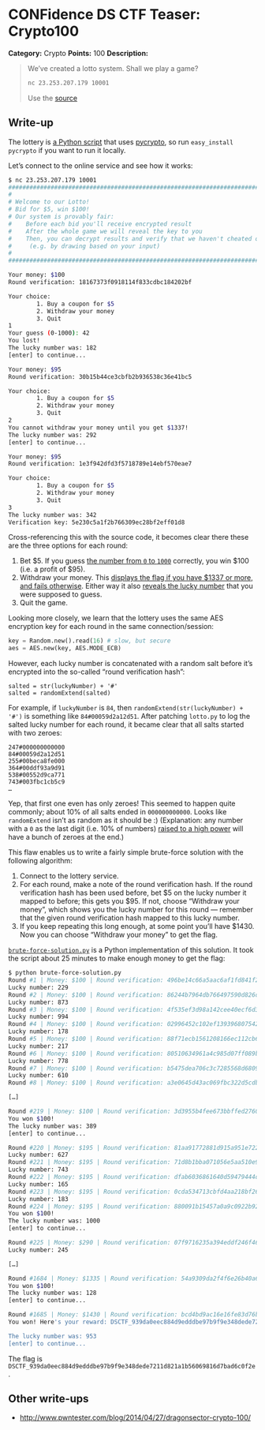 # CONFidence DS CTF Teaser: Crypto100

**Category:** Crypto
**Points:** 100
**Description:**

> We’ve created a lotto system. Shall we play a game?
>
> ```bash
> nc 23.253.207.179 10001
> ```
> Use the [source](lotto.py)

## Write-up

The lottery is [a Python script](lotto.py) that uses [pycrypto](https://pypi.python.org/pypi/pycrypto/2.6.1), so run `easy_install pycrypto` if you want to run it locally.

Let’s connect to the online service and see how it works:

```bash
$ nc 23.253.207.179 10001
###############################################################################
#                                                                             #
# Welcome to our Lotto!                                                       #
# Bid for $5, win $100!                                                       #
# Our system is provably fair:                                                #
#    Before each bid you'll receive encrypted result                          #
#    After the whole game we will reveal the key to you                       #
#    Then, you can decrypt results and verify that we haven't cheated on you! #
#     (e.g. by drawing based on your input)                                   #
#                                                                             #
###############################################################################

Your money: $100
Round verification: 18167373f0918114f833cdbc184202bf

Your choice:
        1. Buy a coupon for $5
        2. Withdraw your money
        3. Quit
1
Your guess (0-1000): 42
You lost!
The lucky number was: 182
[enter] to continue...

Your money: $95
Round verification: 30b15b44ce3cbfb2b936538c36e41bc5

Your choice:
        1. Buy a coupon for $5
        2. Withdraw your money
        3. Quit
2
You cannot withdraw your money until you get $1337!
The lucky number was: 292
[enter] to continue...

Your money: $95
Round verification: 1e3f942dfd3f5718789e14ebf570eae7

Your choice:
        1. Buy a coupon for $5
        2. Withdraw your money
        3. Quit
3
The lucky number was: 342
Verification key: 5e230c5a1f2b766309ec28bf2eff01d8
```

Cross-referencing this with the source code, it becomes clear there these are the three options for each round:

1. Bet $5. If you guess [the number from `0` to `1000`](lotto.py#L57) correctly, you win $100 (i.e. a profit of $95).
2. Withdraw your money. This [displays the flag if you have $1337 or more, and fails otherwise](lotto.py#L85-89). Either way it also [reveals the lucky number](lotto.py#L96) that you were supposed to guess.
3. Quit the game.

Looking more closely, we learn that the lottery uses the same AES encryption key for each round in the same connection/session:

```py
key = Random.new().read(16) # slow, but secure
aes = AES.new(key, AES.MODE_ECB)
```

However, each lucky number is concatenated with a random salt before it’s encrypted into the so-called “round verification hash”:

```
salted = str(luckyNumber) + '#'
salted = randomExtend(salted)
```

For example, if `luckyNumber` is `84`, then `randomExtend(str(luckyNumber) + '#')` is something like `84#00059d2a12d51`. After patching `lotto.py` to log the salted lucky number for each round, it became clear that all salts started with two zeroes:

```
247#000000000000
84#00059d2a12d51
255#00beca8fe000
364#00ddf93a9d91
538#00552d9ca771
743#003fbc1cb5c9
…
```

Yep, that first one even has only zeroes! This seemed to happen quite commonly; about 10% of all salts ended in `000000000000`. Looks like `randomExtend` isn’t as random as it should be :) (Explanation: any number with a `0` as the last digit (i.e. 10% of numbers) [raised to a high power](lotto.py#L30-38) will have a bunch of zeroes at the end.)

This flaw enables us to write a fairly simple brute-force solution with the following algorithm:

1. Connect to the lottery service.
2. For each round, make a note of the round verification hash. If the round verification hash has been used before, bet $5 on the lucky number it mapped to before; this gets you $95. If not, choose “Withdraw your money”, which shows you the lucky number for this round — remember that the given round verification hash mapped to this lucky number.
3. If you keep repeating this long enough, at some point you’ll have $1430. Now you can choose “Withdraw your money” to get the flag.

[`brute-force-solution.py`](brute-force-solution.py) is a Python implementation of this solution. It took the script about 25 minutes to make enough money to get the flag:

```bash
$ python brute-force-solution.py
Round #1 | Money: $100 | Round verification: 496be14c66a5aac6af1fd841f26102f4
Lucky number: 229
Round #2 | Money: $100 | Round verification: 86244b7964db766497590d826db87c8e
Lucky number: 873
Round #3 | Money: $100 | Round verification: 4f535ef3d98a142cee40ecf6d34a4334
Lucky number: 994
Round #4 | Money: $100 | Round verification: 02996452c102ef13939680754257460f
Lucky number: 178
Round #5 | Money: $100 | Round verification: 88f71ecb1561208166ec112cb6bc13c3
Lucky number: 217
Round #6 | Money: $100 | Round verification: 80510634961a4c985d07ff089b520310
Lucky number: 778
Round #7 | Money: $100 | Round verification: b5475dea706c3c7285568d68092c5a06
Lucky number: 610
Round #8 | Money: $100 | Round verification: a3e0645d43ac069fbc322d5cdbf692bf

[…]

Round #219 | Money: $100 | Round verification: 3d3955b4fee673bbffed2760b7e5f537
You won $100!
The lucky number was: 389
[enter] to continue...

Round #220 | Money: $195 | Round verification: 81aa91772881d915a951e72270f39291
Lucky number: 627
Round #221 | Money: $195 | Round verification: 71d8b1bba071056e5aa510e9b6dbe35d
Lucky number: 743
Round #222 | Money: $195 | Round verification: dfab6036861640d59479444df681ca9e
Lucky number: 165
Round #223 | Money: $195 | Round verification: 0cda534713cbfd4aa218bf2648b879d5
Lucky number: 183
Round #224 | Money: $195 | Round verification: 880091b15457a0a9c0922b9233bbbc52
You won $100!
The lucky number was: 1000
[enter] to continue...

Round #225 | Money: $290 | Round verification: 07f9716235a394eddf246f46ff814280
Lucky number: 245

[…]

Round #1684 | Money: $1335 | Round verification: 54a9309da2f4f6e26b40a6439ae209cf
You won $100!
The lucky number was: 128
[enter] to continue...

Round #1685 | Money: $1430 | Round verification: bcd4bd9ac16e16fe83d76b1831f7da2e
You won! Here's your reward: DSCTF_939da0eec884d9edddbe97b9f9e348dede7211d821a1b56069816d7bad6c0f2e

The lucky number was: 953
[enter] to continue...
```

The flag is `DSCTF_939da0eec884d9edddbe97b9f9e348dede7211d821a1b56069816d7bad6c0f2e`.

## Other write-ups

* <http://www.pwntester.com/blog/2014/04/27/dragonsector-crypto-100/>

